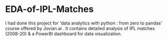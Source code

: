 # EDA-of-IPL-Matches
I had done this project for 'data analytics with python : from zero to pandas' course offered by Jovian.ai .
It contains detailed analysis of IPL matches (2008-20)  & a PowerBI dashboard for data visualization.
